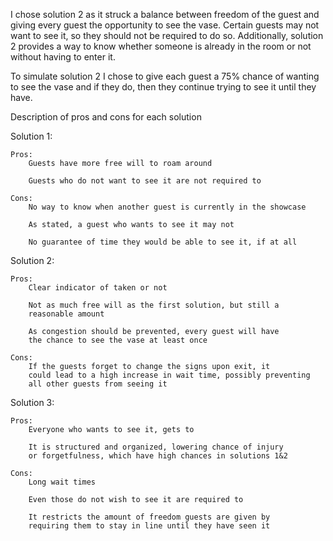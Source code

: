 I chose solution 2 as it struck a balance between freedom of the guest
and giving every guest the opportunity to see the vase. Certain guests
may not want to see it, so they should not be required to do so. Additionally,
solution 2 provides a way to know whether someone is already in the room or
not without having to enter it.

To simulate solution 2 I chose to give each guest a 75% chance of wanting
to see the vase and if they do, then they continue trying to see it until
they have.


Description of pros and cons for each solution

Solution 1:
    
    Pros:
        Guests have more free will to roam around

        Guests who do not want to see it are not required to
    
    Cons:
        No way to know when another guest is currently in the showcase

        As stated, a guest who wants to see it may not

        No guarantee of time they would be able to see it, if at all

Solution 2:

    Pros:
        Clear indicator of taken or not

        Not as much free will as the first solution, but still a
        reasonable amount

        As congestion should be prevented, every guest will have
        the chance to see the vase at least once

    Cons:
        If the guests forget to change the signs upon exit, it
        could lead to a high increase in wait time, possibly preventing
        all other guests from seeing it

Solution 3:

    Pros:
        Everyone who wants to see it, gets to

        It is structured and organized, lowering chance of injury 
        or forgetfulness, which have high chances in solutions 1&2

    Cons:
        Long wait times

        Even those do not wish to see it are required to

        It restricts the amount of freedom guests are given by
        requiring them to stay in line until they have seen it
